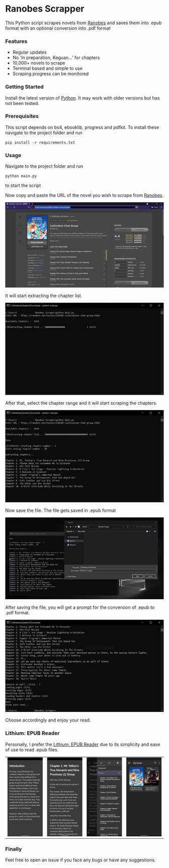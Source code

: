 # Ranobes Scrapper

This Python script scrapes novels from [Ranobes](https://ranobes.net/) and saves them into .epub format with an optional conversion into .pdf format

### Features

- Regular updates
- No 'In preparation, Keguan...' for chapters
- 10,000+ novels to scrape
- Terminal based and simple to use
- Scraping progress can be monitored

### Getting Started

Install the latest version of [Python](https://www.python.org/). It may work with older versions but has not been tested.

### Prerequisites

This script depends on bs4, ebooklib, progress and pdfkit. To install these navigate to the project folder and run

```
pip install -r requirements.txt
```

### Usage

Navigate to the project folder and run

```
python main.py
```
to start the script

Now copy and paste the URL of the novel you wish to scrape from [Ranobes](https://ranobes.net/).

<img src = "images/Demo/novel_webpage.png" alt = "novel_webpage">


It will start extracting the chapter list.

<img src = "images/Demo/extract_index.png" alt = "extract_index">


After that, select the chapter range and it will start scraping the chapters.

<img src = "images/Demo/chapter_range.png" alt = "chapter_range">


Now save the file. The file gets saved in .epub format

<img src = "images/Demo/save_file.png" alt = "save_file">


After saving the file, you will get a prompt for the conversion of .epub to .pdf format.

<img src = "images/Demo/convert_pdf.png" alt = "convert_pdf">


Choose accordingly and enjoy your read.

### Lithium: EPUB Reader

Personally, I prefer the [Lithium: EPUB Reader](https://play.google.com/store/apps/details?id=com.faultexception.reader) due to its simplicity and ease of use to read .epub files.

<table>
    <tr>
        <td><img src = "images/Lithium/lithium_1.png" height = 10% width = 100% alt = "lithium_1"></td>
        <td><img src = "images/Lithium/lithium_2.png" height = 10% width = 100% alt = "lithium_2"></td>
        <td><img src = "images/Lithium/lithium_3.png" height = 10% width = 100% alt = "lithium_3"></td>
        <td><img src = "images/Lithium/lithium_4.png" height = 10% width = 100% alt = "lithium_4"></td>
    </tr>
</table>

### Finally

Feel free to open an issue if you face any bugs or have any suggestions.
